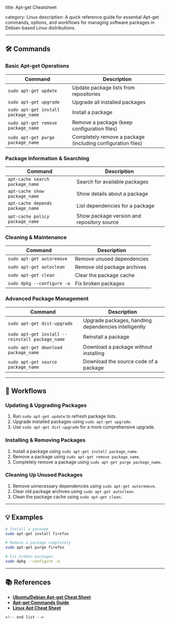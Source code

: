 title: Apt-get Cheatsheet

category: Linux
description: A quick reference guide for essential Apt-get commands, options, and workflows for managing software packages in Debian-based Linux distributions.

---

## 🛠️ Commands

### **Basic Apt-get Operations**

| Command                               | Description                                                 |
| ------------------------------------- | ----------------------------------------------------------- |
| `sudo apt-get update`               | Update package lists from repositories                      |
| `sudo apt-get upgrade`              | Upgrade all installed packages                              |
| `sudo apt-get install package_name` | Install a package                                           |
| `sudo apt-get remove package_name`  | Remove a package (keep configuration files)                 |
| `sudo apt-get purge package_name`   | Completely remove a package (including configuration files) |

### **Package Information & Searching**

| Command                            | Description                                |
| ---------------------------------- | ------------------------------------------ |
| `apt-cache search package_name`  | Search for available packages              |
| `apt-cache show package_name`    | Show details about a package               |
| `apt-cache depends package_name` | List dependencies for a package            |
| `apt-cache policy package_name`  | Show package version and repository source |

### **Cleaning & Maintenance**

| Command                      | Description                 |
| ---------------------------- | --------------------------- |
| `sudo apt-get autoremove`  | Remove unused dependencies  |
| `sudo apt-get autoclean`   | Remove old package archives |
| `sudo apt-get clean`       | Clear the package cache     |
| `sudo dpkg --configure -a` | Fix broken packages         |

### **Advanced Package Management**

| Command                                           | Description                                           |
| ------------------------------------------------- | ----------------------------------------------------- |
| `sudo apt-get dist-upgrade`                     | Upgrade packages, handling dependencies intelligently |
| `sudo apt-get install --reinstall package_name` | Reinstall a package                                   |
| `sudo apt-get download package_name`            | Download a package without installing                 |
| `sudo apt-get source package_name`              | Download the source code of a package                 |

---

## 🔄 Workflows

### **Updating & Upgrading Packages**

1. Run `sudo apt-get update` to refresh package lists.
2. Upgrade installed packages using `sudo apt-get upgrade`.
3. Use `sudo apt-get dist-upgrade` for a more comprehensive upgrade.

### **Installing & Removing Packages**

1. Install a package using `sudo apt-get install package_name`.
2. Remove a package using `sudo apt-get remove package_name`.
3. Completely remove a package using `sudo apt-get purge package_name`.

### **Cleaning Up Unused Packages**

1. Remove unnecessary dependencies using `sudo apt-get autoremove`.
2. Clear old package archives using `sudo apt-get autoclean`.
3. Clean the package cache using `sudo apt-get clean`.

---

## 💡 Examples

```sh
# Install a package
sudo apt-get install firefox

# Remove a package completely
sudo apt-get purge firefox

# Fix broken packages
sudo dpkg --configure -a
```

---

## 📚 References

- **[Ubuntu/Debian Apt-get Cheat Sheet](https://www.cyberciti.biz/tips/linux-debian-package-management-cheat-sheet.html)**
- **[Apt-get Commands Guide](https://alvinalexander.com/linux-unix/ubuntu-apt-get-cache-list-search-commands-cheat-sheet/)**
- **[Linux Apt Cheat Sheet](https://linux-audit.com/cheat-sheets/apt/)**

```
<!-- end list -->
```

